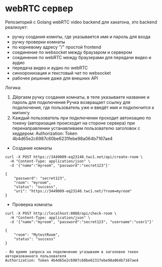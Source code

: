 # webRTC сервер

Репозиторий с Golang webRTC video backend для хакатона, это backend реализует: 
- ручку создания комнты, где указывается имя и пароль для входа
- ручку проверки комнаты
- по корневому адресу "/" простой frontend
- соединение по websocket между браузаром и сервером
- соединение по webRTC между браузерами для передачи видео и аудио
- передача видео и аудио по webRTC
- синхоронизация и текстовый чат по websocket
- рабочее решение даже для внешних API

Логика:
1) Дёргаем ручку создания комнаты, в теле указываете название и пароль для подключения 
Ручка возвращает ссылку для подключения, где пользователь уже и введёт имя и подключится к митингу
2) Каждый пользователь при подключении проходит автоизацию по токену (авторизация происходит на стороне сервера)
при перенаправлении устанавливаем пользователю заголовок с хеддером:
Authorization: Token 4b4d65e2c6987c60be6231febe98a064b7167ae4

- Создание комнаты
```curl
curl -X POST https://3449009-eq23140.twc1.net/api/create-room \
  -H "Content-Type: application/json" \
  -d '{"name":"myroom", "password":"secret123"}'

{
    "password": "secret123",
    "room": "myroom",
    "status": "success",
    "uri": "https://3449009-eq23140.twc1.net/?room=myroom"
}
```


- Проверка комнаты
```
curl -X POST http://localhost:8080/api/check-room \
  -H "Content-Type: application/json" \
  -d '{"name":"myroom", "password":"secret123", "username":"user1"}'

{
    "room": "MytestRoom",
    "status": "success"
}

- Во время запроса на подключение угазываем в заголовке токен авторизованного пользователя
Authorization: Token 4b4d65e2c6987c60be6231febe98a064b7167ae4
```

